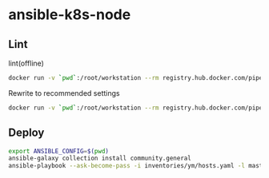 # ansible-k8s-node

## Lint

lint(offline)

```sh
docker run -v `pwd`:/root/workstation --rm registry.hub.docker.com/pipelinecomponents/ansible-lint:latest ansible-lint /root/workstation --offline
```

Rewrite to recommended settings
```sh
docker run -v `pwd`:/root/workstation --rm registry.hub.docker.com/pipelinecomponents/ansible-lint:latest ansible-lint /root/workstation --offline --fix
```

## Deploy

```sh
export ANSIBLE_CONFIG=$(pwd)
ansible-galaxy collection install community.general
ansible-playbook --ask-become-pass -i inventories/ym/hosts.yaml -l master deploy-node.yaml
```
